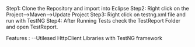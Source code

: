 Step1: Clone the Repository and import into Eclipse
Step2: Right click on the Project-->Maven-->Update Project
Step3: Right click on testng.xml file and run with TestNG
Step4: After Running Tests check the TestReport Folder and open TestReport.

Features : 
--Utilesed HttpClient Libraries with TestNG framework
